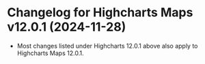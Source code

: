 # Changelog for Highcharts Maps v12.0.1 (2024-11-28)

- Most changes listed under Highcharts 12.0.1 above also apply to Highcharts Maps 12.0.1.
